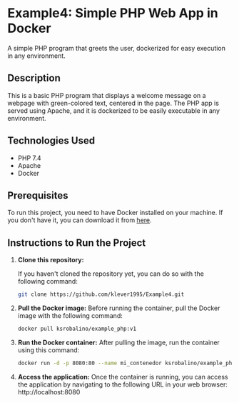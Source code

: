 # Example4: Simple PHP Web App in Docker

A simple PHP program that greets the user, dockerized for easy execution in any environment.

## Description

This is a basic PHP program that displays a welcome message on a webpage with green-colored text, centered in the page. The PHP app is served using Apache, and it is dockerized to be easily executable in any environment.

## Technologies Used

- PHP 7.4
- Apache
- Docker

## Prerequisites

To run this project, you need to have Docker installed on your machine. If you don't have it, you can download it from [here](https://www.docker.com/products/docker-desktop).

## Instructions to Run the Project

1. **Clone this repository:**

   If you haven't cloned the repository yet, you can do so with the following command:

   ```bash
   git clone https://github.com/klever1995/Example4.git

2. **Pull the Docker image:** 
   Before running the container, pull the Docker image with the following command:

   ```bash
   docker pull ksrobalino/example_php:v1

3. **Run the Docker container:** 
   After pulling the image, run the container using this command:

   ```bash
   docker run -d -p 8080:80 --name mi_contenedor ksrobalino/example_php:v1

4. **Access the application:** 
   Once the container is running, you can access the application by navigating to the following URL in your web browser:
   http://localhost:8080